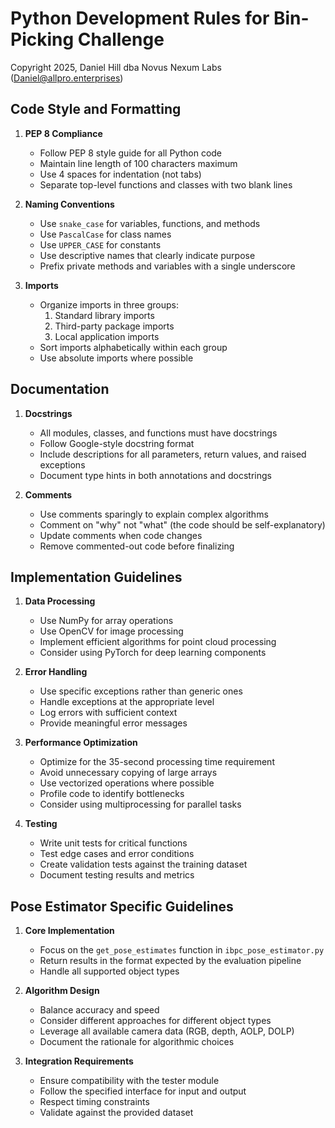 # Python Development Rules for Bin-Picking Challenge
Copyright 2025, Daniel Hill dba Novus Nexum Labs (Daniel@allpro.enterprises)

## Code Style and Formatting

1. **PEP 8 Compliance**
   - Follow PEP 8 style guide for all Python code
   - Maintain line length of 100 characters maximum
   - Use 4 spaces for indentation (not tabs)
   - Separate top-level functions and classes with two blank lines

2. **Naming Conventions**
   - Use `snake_case` for variables, functions, and methods
   - Use `PascalCase` for class names
   - Use `UPPER_CASE` for constants
   - Use descriptive names that clearly indicate purpose
   - Prefix private methods and variables with a single underscore

3. **Imports**
   - Organize imports in three groups:
     1. Standard library imports
     2. Third-party package imports
     3. Local application imports
   - Sort imports alphabetically within each group
   - Use absolute imports where possible

## Documentation

1. **Docstrings**
   - All modules, classes, and functions must have docstrings
   - Follow Google-style docstring format
   - Include descriptions for all parameters, return values, and raised exceptions
   - Document type hints in both annotations and docstrings

2. **Comments**
   - Use comments sparingly to explain complex algorithms
   - Comment on "why" not "what" (the code should be self-explanatory)
   - Update comments when code changes
   - Remove commented-out code before finalizing

## Implementation Guidelines

1. **Data Processing**
   - Use NumPy for array operations
   - Use OpenCV for image processing
   - Implement efficient algorithms for point cloud processing
   - Consider using PyTorch for deep learning components

2. **Error Handling**
   - Use specific exceptions rather than generic ones
   - Handle exceptions at the appropriate level
   - Log errors with sufficient context
   - Provide meaningful error messages

3. **Performance Optimization**
   - Optimize for the 35-second processing time requirement
   - Avoid unnecessary copying of large arrays
   - Use vectorized operations where possible
   - Profile code to identify bottlenecks
   - Consider using multiprocessing for parallel tasks

4. **Testing**
   - Write unit tests for critical functions
   - Test edge cases and error conditions
   - Create validation tests against the training dataset
   - Document testing results and metrics

## Pose Estimator Specific Guidelines

1. **Core Implementation**
   - Focus on the `get_pose_estimates` function in `ibpc_pose_estimator.py`
   - Return results in the format expected by the evaluation pipeline
   - Handle all supported object types

2. **Algorithm Design**
   - Balance accuracy and speed
   - Consider different approaches for different object types
   - Leverage all available camera data (RGB, depth, AOLP, DOLP)
   - Document the rationale for algorithmic choices

3. **Integration Requirements**
   - Ensure compatibility with the tester module
   - Follow the specified interface for input and output
   - Respect timing constraints
   - Validate against the provided dataset 